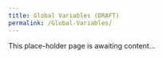 ```yaml
---
title: Global Variables (DRAFT)
permalink: /Global-Variables/
---
```


This place-holder page is awaiting content...
